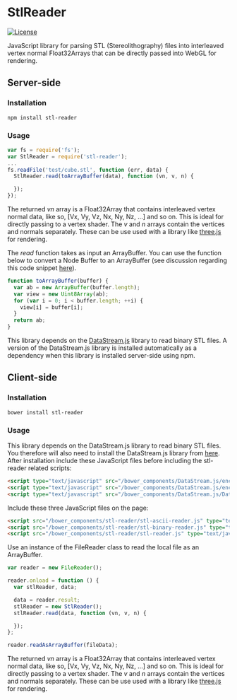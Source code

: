 # StlReader

[![License](https://img.shields.io/badge/license-MIT-yellowgreen.svg)](http://opensource.org/licenses/MIT)

JavaScript library for parsing STL (Stereolithography) files into interleaved
vertex normal Float32Arrays that can be directly passed into WebGL for
rendering.

## Server-side

### Installation

```
npm install stl-reader
```

### Usage

```JavaScript
var fs = require('fs');
var StlReader = require('stl-reader');
...
fs.readFile('test/cube.stl', function (err, data) {
  StlReader.read(toArrayBuffer(data), function (vn, v, n) {

  });
});
```

The returned *vn* array is a Float32Array that contains interleaved vertex
normal data, like so, [Vx, Vy, Vz, Nx, Ny, Nz, ...] and so on. This is ideal
for directly passing to a vertex shader. The *v* and *n* arrays contain the
vertices and normals separately. These can be use used with a library like
[three.js](http://threejs.org/) for rendering.

The *read* function takes as input an ArrayBuffer. You can use the function
below to convert a Node Buffer to an ArrayBuffer (see discussion regarding this
code snippet [here](http://stackoverflow.com/questions/8609289/convert-a-binary-nodejs-buffer-to-javascript-arraybuffer)).

```JavaScript
function toArrayBuffer(buffer) {
  var ab = new ArrayBuffer(buffer.length);
  var view = new Uint8Array(ab);
  for (var i = 0; i < buffer.length; ++i) {
    view[i] = buffer[i];
  }
  return ab;
}
```

This library depends on the [DataStream.js](https://github.com/kig/DataStream.js)
library to read binary STL files. A version of the DataStream.js library is
installed automatically as a dependency when this library is installed
server-side using npm.

## Client-side

### Installation

```
bower install stl-reader
```

### Usage

This library depends on the DataStream.js library to read binary STL files. You
therefore will also need to install the DataStream.js library from
[here](https://github.com/kig/DataStream.js). After installation include these
JavaScript files before including the stl-reader related scripts:

```HTML
<script type="text/javascript" src="/bower_components/DataStream.js/encoding-indexes.js"></script>
<script type="text/javascript" src="/bower_components/DataStream.js/encoding.js"></script>
<script type="text/javascript" src="/bower_components/DataStream.js/DataStream.js"></script>
```

Include these three JavaScript files on the page:

```HTML
<script src="/bower_components/stl-reader/stl-ascii-reader.js" type="text/javascript"></script>
<script src="/bower_components/stl-reader/stl-binary-reader.js" type="text/javascript"></script>
<script src="/bower_components/stl-reader/stl-reader.js" type="text/javascript"></script>
```

Use an instance of the FileReader class to read the local file as an ArrayBuffer.

```Javascript
var reader = new FileReader();

reader.onload = function () {
  var stlReader, data;

  data = reader.result;
  stlReader = new StlReader();
  stlReader.read(data, function (vn, v, n) {

  });
};

reader.readAsArrayBuffer(fileData);
```

The returned *vn* array is a Float32Array that contains interleaved vertex
normal data, like so, [Vx, Vy, Vz, Nx, Ny, Nz, ...] and so on. This is ideal
for directly passing to a vertex shader. The *v* and *n* arrays contain the
vertices and normals separately. These can be use used with a library like
[three.js](http://threejs.org/) for rendering.
